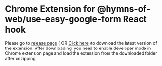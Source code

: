 # Chrome Extension for @hymns-of-web/use-easy-google-form React hook

Please go to [release page](https://github.com/hymnsOfWeb/useEasyGoogleForm-extension/releases/tag/latest) ( OR [Click here](https://github.com/hymnsOfWeb/useEasyGoogleForm-extension/releases/download/latest/extension.zip)  )to download the latest version of the extension.
After downloading, you need to enable developer mode in Chrome extension page and load the extension from the downloaded folder after unzipping.
